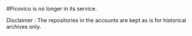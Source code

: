 #Picovico is no longer in its service. 

Disclaimer : The repositories in the accounts are kept as is for historical archives only. 

